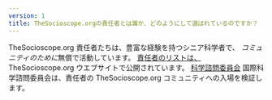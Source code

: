 ```yaml
---
version: 1
title: TheSocioscope.orgの責任者とは誰か、どのようにして選ばれているのですか？
---
```


TheSocioscope.org 責任者たちは、豊富な経験を持つシニア科学者で、 *コミュニティのために*無償で活動しています。 [責任者のリストは、](https://TheSocioscope.org/referent_list) TheSocioscope.org ウエブサイトで公開されています。 [科学諮問委員会](https://TheSocioscope.org/advisory_board) 国際科学諮問委員会は、責任者の TheSocioscope.org コミュニティへの入場を検証します。
